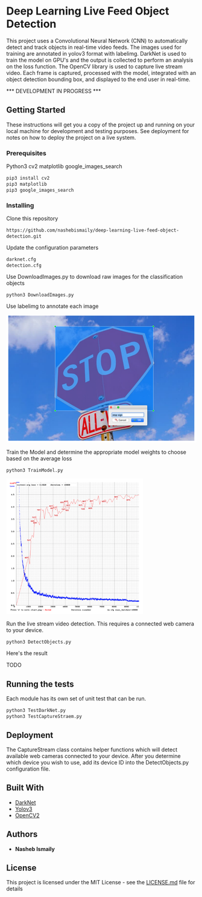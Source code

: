 # Deep Learning Live Feed Object Detection

This project uses a Convolutional Neural Network (CNN) to automatically detect and track objects in real-time video feeds. The images used for training are annotated in yolov3 format with labelimg. DarkNet is used to train the model on GPU's and the output is collected to perform an analysis on the loss function. The OpenCV library is used to capture live stream video. Each frame is captured, processed with the model, integrated with an object detection bounding box, and displayed to the end user in real-time. 

*** DEVELOPMENT IN PROGRESS ***

## Getting Started

These instructions will get you a copy of the project up and running on your local machine for development and testing purposes. See deployment for notes on how to deploy the project on a live system.

### Prerequisites

Python3
cv2
matplotlib
google_images_search

```
pip3 install cv2 
pip3 matplotlib 
pip3 google_images_search
```

### Installing

Clone this repository

```
https://github.com/nashebismaily/deep-learning-live-feed-object-detection.git
```

Update the configuration parameters

```
darknet.cfg
detection.cfg
```

Use DownloadImages.py to download raw images for the classification objects

```
python3 DownloadImages.py
```

Use labelimg to annotate each image

![alt text](resources/icons/labelImg.png)

Train the Model and determine the appropriate model weights to choose based on the average loss

```
python3 TrainModel.py
```

![alt text](resources/icons/darknetlossgraph.png)

Run the live stream video detection. This requires a connected web camera to your device.

```
python3 DetectObjects.py
```

Here's the result

TODO

## Running the tests

Each module has its own set of unit test that can be run.

```
python3 TestDarkNet.py
python3 TestCaptureStraem.py
```

## Deployment

The CaptureStream class contains helper functions which will detect available web cameras connected to your device.
After you determine which device you wish to use, add its device ID into the DetectObjects.py configuration file.

## Built With

* [DarkNet](https://pjreddie.com/darknet/)
* [Yolov3](https://pjreddie.com/darknet/yolo/)
* [OpenCV2](https://pypi.org/project/opencv-python/)

## Authors

* **Nasheb Ismaily** 

## License

This project is licensed under the MIT License - see the [LICENSE.md](LICENSE.md) file for details



